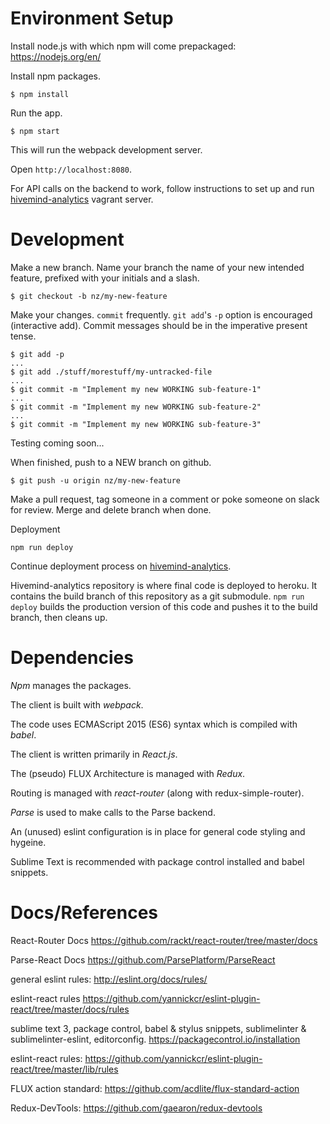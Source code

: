 
# Environment Setup

Install node.js with which npm will come prepackaged: https://nodejs.org/en/

Install npm packages.
```
$ npm install
```
Run the app.
```
$ npm start
```

This will run the webpack development server.

Open `http://localhost:8080`.

For API calls on the backend to work, follow instructions to set up and run [hivemind-analytics](https://github.com/nickzarate/hivemind-analytics) vagrant server.

# Development

Make a new branch. Name your branch the name of your new intended feature, prefixed with your initials and a slash.
```
$ git checkout -b nz/my-new-feature
```

Make your changes. `commit` frequently. `git add`'s `-p` option is encouraged (interactive add). Commit messages should be in the imperative present tense.
```
$ git add -p
...
$ git add ./stuff/morestuff/my-untracked-file
...
$ git commit -m "Implement my new WORKING sub-feature-1"
...
$ git commit -m "Implement my new WORKING sub-feature-2"
...
$ git commit -m "Implement my new WORKING sub-feature-3"
```

Testing coming soon...

When finished, push to a NEW branch on github.
```
$ git push -u origin nz/my-new-feature
```
Make a pull request, tag someone in a comment or poke someone on slack for review. Merge and delete branch when done.

Deployment

```
npm run deploy
```
Continue deployment process on [hivemind-analytics](https://github.com/nickzarate/hivemind-analytics#deployment).

Hivemind-analytics repository is where final code is deployed to heroku. It contains the build branch of this repository as a git submodule. `npm run deploy` builds the production version of this code and pushes it to the build branch, then cleans up.


# Dependencies
*Npm* manages the packages.

The client is built with *webpack*.

The code uses ECMAScript 2015 (ES6) syntax which is compiled with *babel*.

The client is written primarily in *React.js*.

The (pseudo) FLUX Architecture is managed with *Redux*.

Routing is managed with *react-router* (along with redux-simple-router).

*Parse* is used to make calls to the Parse backend.

An (unused) eslint configuration is in place for general code styling and hygeine.

Sublime Text is recommended with package control installed and babel snippets.




# Docs/References

React-Router Docs
https://github.com/rackt/react-router/tree/master/docs

Parse-React Docs
https://github.com/ParsePlatform/ParseReact

general eslint rules:
http://eslint.org/docs/rules/

eslint-react rules
https://github.com/yannickcr/eslint-plugin-react/tree/master/docs/rules

sublime text 3, package control, babel & stylus snippets, sublimelinter & sublimelinter-eslint, editorconfig.
https://packagecontrol.io/installation


eslint-react rules:
https://github.com/yannickcr/eslint-plugin-react/tree/master/lib/rules

FLUX action standard:
https://github.com/acdlite/flux-standard-action

Redux-DevTools:
https://github.com/gaearon/redux-devtools

